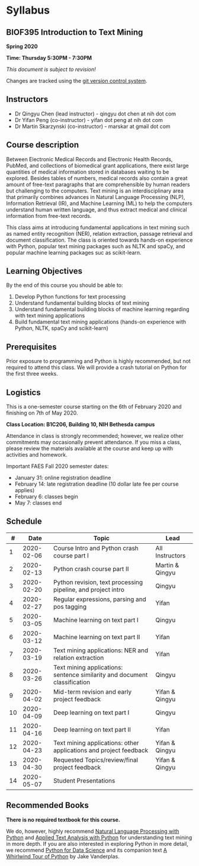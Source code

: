 # Syllabus
## BIOF395 Introduction to Text Mining

**Spring 2020**

**Time: Thursday 5:30PM - 7:30PM**

*This document is subject to revision!*

Changes are tracked using the [git version control system](https://git-scm.com/).
<!---
To interact with the materials in the repo using [JupyterLab](https://jupyterlab.readthedocs.io/en/stable/) (via [Binder](https://mybinder.org/)), please click the button below.

[![Binder](https://mybinder.org/badge.svg)](https://mybinder.org/v2/gh/marskar/biof309_fall2018/master?urlpath=lab)

Additionally, the [Jupyter Notebooks (`ipynb` files)](https://jupyterlab.readthedocs.io/en/stable/user/notebook.html) in this repo can be opened in [Google colab](https://colab.research.google.com) by clicking the icon below.

<a href="http://colab.research.google.com/github/marskar/biof309_fall2018/blob/master/index.ipynb"><img src="https://colab.research.google.com/img/colab_favicon_256px.png" width="48"></a>
-->

Instructors
-----------

* Dr Qingyu Chen (lead instructor) - qingyu dot chen at nih dot com
* Dr Yifan Peng (co-instructor) - yifan dot peng at nih dot com
* Dr Martin Skarzynski (co-instructor) - marskar at gmail dot com

Course description
------------------
Between Electronic Medical Records and Electronic Health Records, PubMed, and collections of biomedical grant
applications, there exist large quantities of medical information stored in databases waiting to be explored.
Besides tables of numbers, medical records also contain a great amount of free-text paragraphs that are
comprehensible by human readers but challenging to the computers. Text mining is an interdisciplinary area that
primarily combines advances in Natural Language Processing (NLP), Information Retrieval (IR), and Machine
Learning (ML) to help the computers understand human written language, and thus extract medical and clinical
information from free-text records. 

This class aims at introducing fundamental applications in text mining such as
named entity recognition (NER), relation extraction, passage retrieval and document classification.
The class is oriented towards hands-on experience with Python, popular text mining packages such as NLTK and spaCy, and popular machine learning packages suc as scikit-learn.

Learning Objectives
-------------------
By the end of this course you should be able to:
1. Develop Python functions for text processing
2. Understand fundamental building blocks of text mining
3. Understand fundamental building blocks of machine learning regarding with text mining applications 
4. Build fundamental text mining applications (hands-on experience with Python, NLTK, spaCy and scikit-learn)

Prerequisites
-------------

Prior exposure to programming and Python is highly recommended, but not required to attend this class. We will provide a crash tutorial on Python for the first three weeks.

Logistics
---------

This is a one-semester course starting on the 6th of February 2020 and finishing on 7th of May 2020.

**Class Location: B1C206, Building 10, NIH Bethesda campus**

Attendance in class is strongly recommended; however, we realize other commitments may occasionally prevent attendance. If you miss a class, please review the materials available at the course and keep up with activities and homework.

Important FAES Fall 2020 semester dates:
* January 31: online registration deadline 
* February 14: late registration deadline (10 dollar late fee per course applies)
* February 6: classes begin
* May 7: classes end

Schedule
--------

| #  | Date       | Topic                                        | Lead              |
|----|------------|----------------------------------------------|-------------------|
| 1  | 2020-02-06 | Course Intro and Python crash course part I  | All Instructors   |
| 2  | 2020-02-13 | Python crash course part II                  | Martin & Qingyu   |
| 3  | 2020-02-20 | Python revision, text processing pipeline, and project intro | Qingyu|
| 4  | 2020-02-27 | Regular expressions, parsing and pos tagging | Yifan             |
| 5  | 2020-03-05 | Machine learning on text part I              | Qingyu            |
| 6  | 2020-03-12 | Machine learning on text part II             | Yifan             |
| 7  | 2020-03-19 | Text mining applications: NER and relation extraction | Yifan    |
| 8  | 2020-03-26 | Text mining applications: sentence similarity and document classification | Qingyu|
| 9  | 2020-04-02 | Mid-term revision and early project feedback | Yifan & Qingyu    |
| 10 | 2020-04-09 | Deep learning on text part I                 | Qingyu            |
| 11 | 2020-04-16 | Deep learning on text part II                | Yifan             |
| 12 | 2020-04-23 | Text mining applications: other applications and project feedback  | Yifan & Qingyu|
| 13 | 2020-04-30 | Requested Topics/review/final project feedback | Yifan & Qingyu    |
| 14 | 2020-05-07 | Student Presentations                        |                   |


Recommended Books
-----------------
**There is no required textbook for this course.**

We do, however, highly recommend [Natural Language Processing with Python](https://www.nltk.org/book/) and [Applied Text Analysis with Python](http://shop.oreilly.com/product/0636920052555.do) for understanding text mining in more depth. If you are also interested in exploring Python in more detail, we recommend [Python for Data Science](https://github.com/jakevdp/PythonDataScienceHandbook) and its companion text [A Whirlwind Tour of Python](https://github.com/jakevdp/WhirlwindTourOfPython) by Jake Vanderplas.



